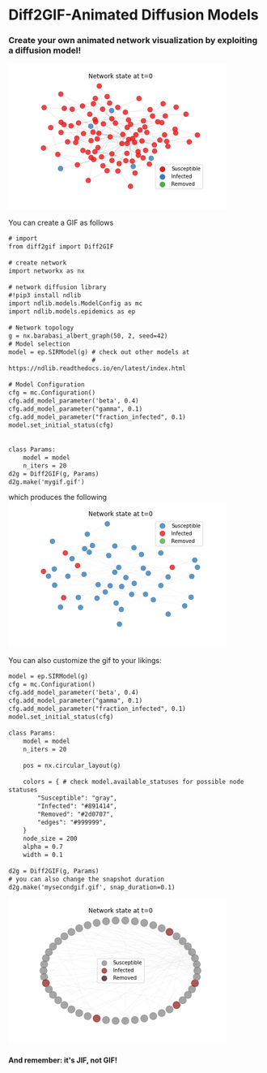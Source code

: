 # Diff2GIF-Animated Diffusion Models
 ### Create your own animated network visualization by exploiting a diffusion model!
![GIF visualization of SIR diffusion model](./SIR-model.gif)


You can create a GIF as follows

```
# import
from diff2gif import Diff2GIF

# create network
import networkx as nx 

# network diffusion library
#!pip3 install ndlib
import ndlib.models.ModelConfig as mc 
import ndlib.models.epidemics as ep

# Network topology
g = nx.barabasi_albert_graph(50, 2, seed=42)
# Model selection
model = ep.SIRModel(g) # check out other models at 
                       # https://ndlib.readthedocs.io/en/latest/index.html

# Model Configuration
cfg = mc.Configuration()
cfg.add_model_parameter('beta', 0.4)
cfg.add_model_parameter("gamma", 0.1)
cfg.add_model_parameter("fraction_infected", 0.1)
model.set_initial_status(cfg) 


class Params:
    model = model
    n_iters = 20
d2g = Diff2GIF(g, Params)
d2g.make('mygif.gif')
```

which produces the following
![](./mygif.gif)

You can also customize the gif to your likings:
```
model = ep.SIRModel(g)
cfg = mc.Configuration()
cfg.add_model_parameter('beta', 0.4)
cfg.add_model_parameter("gamma", 0.1)
cfg.add_model_parameter("fraction_infected", 0.1)
model.set_initial_status(cfg) 

class Params:
    model = model
    n_iters = 20

    pos = nx.circular_layout(g)
    
    colors = { # check model.available_statuses for possible node statuses
        "Susceptible": "gray",  
        "Infected": "#891414",
        "Removed": "#2d0707",  
        "edges": "#999999",  
    }
    node_size = 200
    alpha = 0.7
    width = 0.1

d2g = Diff2GIF(g, Params)
# you can also change the snapshot duration
d2g.make('mysecondgif.gif', snap_duration=0.1)
```
![](./mysecondgif.gif)





#### And remember: it's <b>JIF</b>, not <b>GIF</b>!

